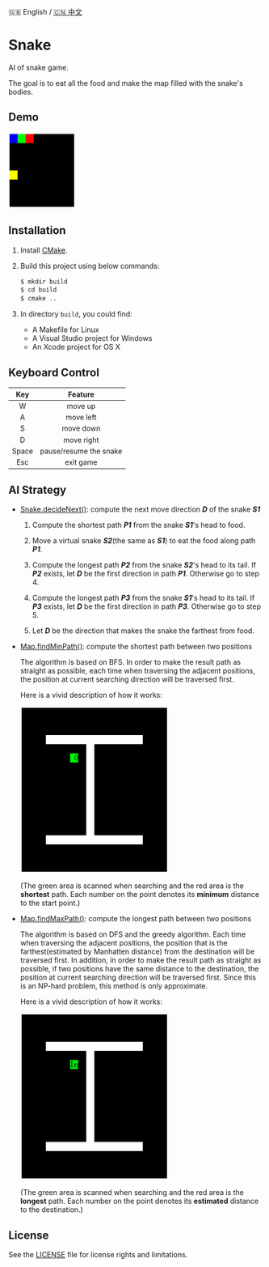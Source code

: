 :uk: English / [:cn: 中文](./README-CN.md)

# Snake

AI of snake game.

The goal is to eat all the food and make the map filled with the snake's bodies. 

## Demo

![Image of Snake AI](img/AI.gif)

## Installation

1. Install [CMake](https://cmake.org/).

2. Build this project using below commands:

    ```bash
    $ mkdir build
    $ cd build
    $ cmake ..
    ```

3. In directory `build`, you could find:

    * A Makefile for Linux
    * A Visual Studio project for Windows
    * An Xcode project for OS X

## Keyboard Control

| Key | Feature |
|:---:|:-------:|
|W|move up|
|A|move left|
|S|move down|
|D|move right|
|Space|pause/resume the snake|
|Esc|exit game|

## AI Strategy

* [Snake.decideNext()](./src/Snake.cpp): compute the next move direction ***D*** of the snake ***S1***

    1. Compute the shortest path ***P1*** from the snake ***S1***'s head to food.

    2. Move a virtual snake ***S2***(the same as ***S1***) to eat the food along path ***P1***.

    3. Compute the longest path ***P2*** from the snake ***S2***'s head to its tail. If ***P2*** exists, let ***D*** be the first direction in path ***P1***. Otherwise go to step 4.

    4. Compute the longest path ***P3*** from the snake ***S1***'s head to its tail. If ***P3*** exists, let ***D*** be the first direction in path ***P3***. Otherwise go to step 5.

    5. Let ***D*** be the direction that makes the snake the farthest from food.

* [Map.findMinPath()](./src/Map.cpp): compute the shortest path between two positions

    The algorithm is based on BFS. In order to make the result path as straight as possible, each time when traversing the adjacent positions, the position at current searching direction will be traversed first.

    Here is a vivid description of how it works:

    ![](img/shortest_path.gif)

    (The green area is scanned when searching and the red area is the **shortest** path. Each number on the point denotes its **minimum** distance to the start point.)
  
* [Map.findMaxPath()](./src/Map.cpp): compute the longest path between two positions

    The algorithm is based on DFS and the greedy algorithm. Each time when traversing the adjacent positions, the position that is the farthest(estimated by Manhatten distance) from the destination will be traversed first. In addition, in order to make the result path as straight as possible, if two positions have the same distance to the destination, the position at current searching direction will be traversed first. Since this is an NP-hard problem, this method is only approximate.

    Here is a vivid description of how it works:
    
    ![](img/longest_path.gif)

    (The green area is scanned when searching and the red area is the **longest** path. Each number on the point denotes its **estimated** distance to the destination.)

## License

See the [LICENSE](./LICENSE) file for license rights and limitations.
